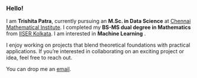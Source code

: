### Hello!

I am **Trishita Patra**, currently pursuing an **M.Sc. in Data Science** at [Chennai Mathematical Institute](https://www.cmi.ac.in/). I completed my **BS-MS dual degree in Mathematics** from [IISER Kolkata](https://www.iiserkol.ac.in/web/en/#gsc.tab=0). I am interested in **Machine Learning** .

I enjoy working on projects that blend theoretical foundations with practical applications. If you’re interested in collaborating on an exciting project or idea, feel free to reach out.

You can drop me an [email](mailto:trishita.cmi@gmail.com).

 <!-- 
<div align="center">
 
![](https://github-profile-summary-cards.vercel.app/api/cards/profile-details?username=Lemon-lbo&theme=nord_dark)

</div>
-->

<!-- 
<h2 align="center">GitHub Statistics</h2>

<div align="center">

  <table>
    <tr>
      <td><img src="https://github-readme-stats.vercel.app/api?username=Lemon-lbo&show_icons=true&theme=gruvbox" alt="GitHub Stats" height="200"/></td>
      <td><img src="https://github-readme-stats.vercel.app/api/top-langs/?username=Lemon-lbo&layout=compact&theme=gruvbox" alt="Top Languages" height="200"/></td>
    </tr>
  </table>

<img src="https://github-readme-activity-graph.vercel.app/graph?username=Lemon-lbo&theme=github-compact&hide_border=true&area=true&custom_title=Contribution%20Graph" alt="Contribution Graph"/>

</div>
 -->

